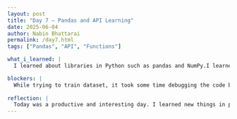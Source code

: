 ```yaml
---
layout: post
title: "Day 7 – Pandas and API Learning"
date: 2025-06-04
author: Nabin Bhattarai
permalink: /day7.html
tags: ["Pandas", "API", "Functions"]

what_i_learned: |
  I learned about libraries in Python such as pandas and NumPy.I learned about different built in functions such as .head, .ilock, .isnull, .fillna and .dropna. Using those functions I learned how to print all the items from data set, print just 20 rows, print rows from 25 to 100, print second and fifth column and checked if there were any missing data. After that I learned about how to train the dataset. I also learned about independent and dependent variable, and tried to figure out which is independent variable and dependent variable within the dataset. I learned about API which basically is the room to store data in secured way. I learned about API keys, which is a unique key to get access to the data. I learned how to call the API in python.

blockers: |
  While trying to train dataset, it took some time debugging the code because the code was not working. I faced some issues calling the API because code was not working.
  
reflection: |
  Today was a productive and interesting day. I learned new things in python, about working with dataset and different built-in functions to work with dataset. I learned about API which was a new topic to me. I am more comfortable with classifying the dependent and independent variables. Some parts were a bit challenging, but I enjoyed learning and practicing new skills. I feel like I made good progress and understand more now than I did before.
---
```

